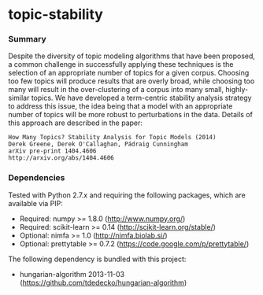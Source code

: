 topic-stability
===============

### Summary
Despite the diversity of topic modeling algorithms that have been proposed, a common challenge in successfully applying these techniques is the selection of an appropriate number of topics for a given corpus. Choosing too few topics will produce results that are overly broad, while choosing too many will result in the over-clustering of a corpus into many small, highly-similar topics. We have developed a term-centric stability analysis strategy to address this issue, the idea being that a model with an appropriate number of topics will be more robust to perturbations in the data. Details of this approach are described in the paper:

	How Many Topics? Stability Analysis for Topic Models (2014)
	Derek Greene, Derek O'Callaghan, Pádraig Cunningham
	arXiv pre-print 1404.4606
	http://arxiv.org/abs/1404.4606

### Dependencies
Tested with Python 2.7.x and requiring the following packages, which are available via PIP:
 - Required: numpy >= 1.8.0 (http://www.numpy.org/)
 - Required: scikit-learn >= 0.14 (http://scikit-learn.org/stable/)
 - Optional: nimfa >= 1.0 (http://nimfa.biolab.si/)
 - Optional: prettytable >= 0.7.2 (https://code.google.com/p/prettytable/)

The following dependency is bundled with this project:
- hungarian-algorithm 2013-11-03 (https://github.com/tdedecko/hungarian-algorithm)
 

